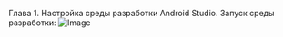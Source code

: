 Глава 1. Настройка среды разработки Android Studio.
Запуск среды разработки:
![Image](https://github.com/user-attachments/assets/927061d0-ea46-4f92-8901-7180d42c42df)

